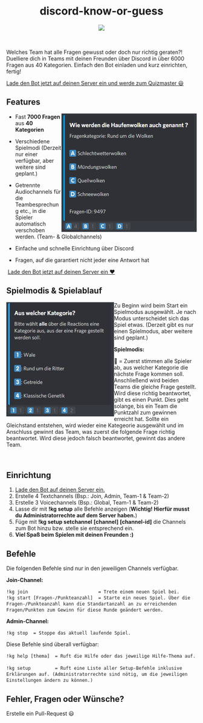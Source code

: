 <div align="center">

# discord-know-or-guess

<p>
<img src=https://img.shields.io/badge/Beta_Version-1.0.1-red>
<p>
</div>

<br>

Welches Team hat alle Fragen gewusst oder doch nur richtig geraten?! Duelliere dich in Teams mit deinen Freunden über Discord in über 6000 Fragen aus 40 Kategorien. Einfach den Bot einladen und kurz einrichten, fertig!

 [Lade den Bot jetzt auf deinen Server ein und werde zum Quizmaster 😃](https://discord.com/api/oauth2/authorize?client_id=822529025666187355&permissions=8&scope=bot)

## Features

<img src="https://github.com/Frosch2010/discord-know-or-guess/blob/main/screenshots/Frage.jpg" align="right">

* Fast **7000 Fragen** aus **40 Kategorien**

* Verschiedene Spielmodi (Derzeit nur einer verfügbar, aber weitere sind geplant.)

* Getrennte Audiochannels für die Teambesprechung etc., in die Spieler automatisch verschoben werden. (Team- & Globalchannels)

* Einfache und schnelle Einrichtung über Discord

* Fragen, auf die garantiert nicht jeder eine Antwort hat

‌‌ [Lade den Bot jetzt auf deinen Server ein ❤️](https://discord.com/api/oauth2/authorize?client_id=822529025666187355&permissions=8&scope=bot)

## Spielmodis & Spielablauf

<img src="https://github.com/Frosch2010/discord-know-or-guess/blob/main/screenshots/Kategoriewahl.jpg" align="left">

Zu Beginn wird beim Start ein Spielmodus ausgewählt. Je nach Modus unterscheidet sich das Spiel etwas. (Derzeit gibt es nur einen Spielmodus, aber weitere sind geplant.)

**Spielmodis:**

‌‌💯 = Zuerst stimmen alle Spieler ab, aus welcher Kategorie die nächste Frage kommen soll. Anschließend wird beiden Teams die gleiche Frage gestellt. Wird diese richtig beantwortet, gibt es einen Punkt. Dies geht solange, bis ein Team die Punktzahl zum gewinnen erreicht hat. Sollte ein Gleichstand entstehen, wird wieder eine Kategeorie ausgewählt und im Anschluss gewinnt das Team, was zuerst die folgende Frage richtig beantwortet. Wird diese jedoch falsch beantwortet, gewinnt das andere Team.

‌‌ 

## Einrichtung

1. [Lade den Bot auf deinen Server ein.](https://discord.com/api/oauth2/authorize?client_id=822529025666187355&permissions=8&scope=bot)
2. Erstelle 4 Textchannels (Bsp.: Join, Admin, Team-1 & Team-2)
3. Erstelle 3 Voicechannels (Bsp.: Global, Team-1 & Team-2)
4. Lasse dir mit **!kg setup** alle Befehle anzeigen (**Wichtig! Hierfür musst du Administratorrechte auf dem Server haben.**)
5. Füge mit **!kg setup setchannel** **[channel]** **[channel-id]** die Channels zum Bot hinzu bzw. stelle sie entsprechend ein.
6. **Viel Spaß beim Spielen mit deinen Freunden :)**

## Befehle

Die folgenden Befehle sind nur in den jeweiligen Channels verfügbar.

**Join-Channel:**
```
!kg join                          = Trete einem neuen Spiel bei.
!kg start [Fragen-/Punkteanzahl]  = Starte ein neues Spiel. Über die Fragen-/Punkteanzahl kann die Standartanzahl an zu erreichenden Fragen/Punkten zum Gewinn für diese Runde geändert werden.
```

**Admin-Channel:**
```
!kg stop  = Stoppe das aktuell laufende Spiel.
```

Diese Befehle sind überall verfügbar:
```
!kg help [thema]  = Ruft die Hilfe oder das jeweilige Hilfe-Thema auf.

!kg setup         = Ruft eine Liste aller Setup-Befehle inklusive Erklärungen auf. (Administratorrechte sind nötig, um die jeweiligen Einstellungen ändern zu können.)
```

## Fehler, Fragen oder Wünsche?

Erstelle ein Pull-Request 😃
